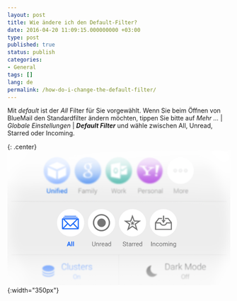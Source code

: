 ```yaml
---
layout: post
title: Wie ändere ich den Default-Filter?
date: 2016-04-20 11:09:15.000000000 +03:00
type: post
published: true
status: publish
categories:
- General
tags: []
lang: de
permalink: /how-do-i-change-the-default-filter/
---
```


Mit *default* ist der *All* Filter für Sie vorgewählt. Wenn Sie beim Öffnen von BlueMail den Standardfilter ändern möchten, tippen Sie bitte auf *Mehr ...* \| *Globale Einstellungen* \| ***Default Filter*** und wähle zwischen All, Unread, Starred oder Incoming.

{: .center}
![Main View Picker](/assets/Main_View_Picker.png){:width="350px"}
